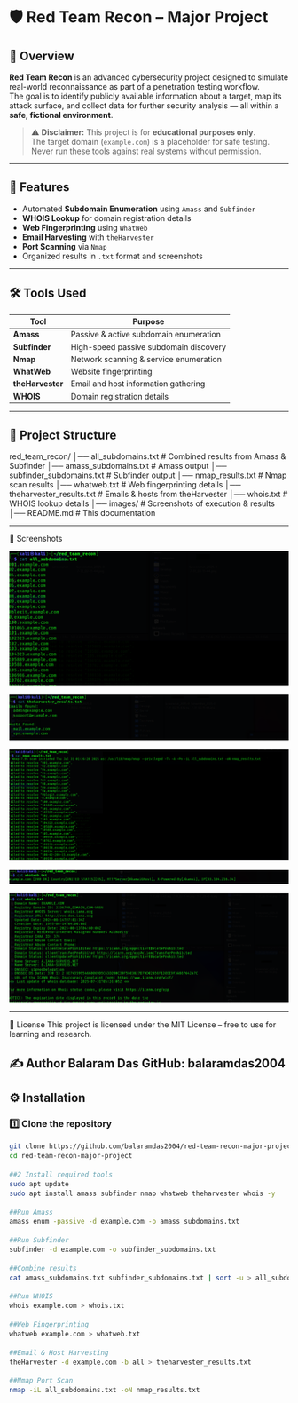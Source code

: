 # 🛡️ Red Team Recon – Major Project

## 📌 Overview
**Red Team Recon** is an advanced cybersecurity project designed to simulate real-world reconnaissance as part of a penetration testing workflow.  
The goal is to identify publicly available information about a target, map its attack surface, and collect data for further security analysis — all within a **safe, fictional environment**.

> ⚠️ **Disclaimer:** This project is for **educational purposes only**.  
> The target domain (`example.com`) is a placeholder for safe testing.  
> Never run these tools against real systems without permission.

---

## 🚀 Features
- Automated **Subdomain Enumeration** using `Amass` and `Subfinder`
- **WHOIS Lookup** for domain registration details
- **Web Fingerprinting** using `WhatWeb`
- **Email Harvesting** with `theHarvester`
- **Port Scanning** via `Nmap`
- Organized results in `.txt` format and screenshots

---

## 🛠 Tools Used
| Tool | Purpose |
|------|---------|
| **Amass** | Passive & active subdomain enumeration |
| **Subfinder** | High-speed passive subdomain discovery |
| **Nmap** | Network scanning & service enumeration |
| **WhatWeb** | Website fingerprinting |
| **theHarvester** | Email and host information gathering |
| **WHOIS** | Domain registration details |

---

## 📂 Project Structure
red_team_recon/
│── all_subdomains.txt # Combined results from Amass & Subfinder
│── amass_subdomains.txt # Amass output
│── subfinder_subdomains.txt # Subfinder output
│── nmap_results.txt # Nmap scan results
│── whatweb.txt # Web fingerprinting details
│── theharvester_results.txt # Emails & hosts from theHarvester
│── whois.txt # WHOIS lookup details
│── images/ # Screenshots of execution & results
│── README.md # This documentation

---
📸 Screenshots

![Amass Output](images/Screenshot_2025-07-31_02-11-43.png)

![Amass Output](images/Screenshot_2025-07-3105-44-24.png)

![Amass Output](images/Screenshot_2025-07-31_02-11-44.png)

![Amass Output](images/Screenshot_2025-07-31_05-45-0.png)

![Amass Output](images/Screenshot_2025-07-31_05-46-13.png)


---
📜 License
This project is licensed under the MIT License – free to use for learning and research.

✍️ Author
Balaram Das
GitHub: balaramdas2004
---

## ⚙️ Installation

### 1️⃣ Clone the repository
```bash
git clone https://github.com/balaramdas2004/red-team-recon-major-project.git
cd red-team-recon-major-project

##2️ Install required tools
sudo apt update
sudo apt install amass subfinder nmap whatweb theharvester whois -y

##Run Amass
amass enum -passive -d example.com -o amass_subdomains.txt

##Run Subfinder
subfinder -d example.com -o subfinder_subdomains.txt

##Combine results
cat amass_subdomains.txt subfinder_subdomains.txt | sort -u > all_subdomains.txt

##Run WHOIS
whois example.com > whois.txt

##Web Fingerprinting
whatweb example.com > whatweb.txt

##Email & Host Harvesting
theHarvester -d example.com -b all > theharvester_results.txt

##Nmap Port Scan
nmap -iL all_subdomains.txt -oN nmap_results.txt


